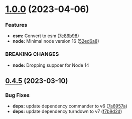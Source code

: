 # [1.0.0](https://github.com/ff6347/to-markdown-cli/compare/v0.4.5...v1.0.0) (2023-04-06)


### Features

* **esm:** Convert to esm ([7c86b98](https://github.com/ff6347/to-markdown-cli/commit/7c86b985553b01253b5c11cf4ced29c1a640d8ef))
* **node:** Minimal node version 16 ([52ed6a8](https://github.com/ff6347/to-markdown-cli/commit/52ed6a8af84a08a26c2ac25ed266ebe4d684e41f))


### BREAKING CHANGES

* **node:** Dropping suppoer for Node 14

## [0.4.5](https://github.com/ff6347/to-markdown-cli/compare/v0.4.4...v0.4.5) (2023-03-10)


### Bug Fixes

* **deps:** update dependency commander to v6 ([7a6957a](https://github.com/ff6347/to-markdown-cli/commit/7a6957a5616ec8fb7199fe20cca77271e67a785b))
* **deps:** update dependency turndown to v7 ([f7b9d2d](https://github.com/ff6347/to-markdown-cli/commit/f7b9d2d4730e39a43fd7c567b2fc2dea2de963aa))
